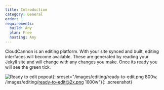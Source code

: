 ```yaml
---
title: Introduction
category: General
order: 1
requirements:
  build: Any
  plan: Free
  hosting: Any
---
```


CloudCannon is an editing platform. With your site synced and built, editing interfaces will become available. These are generated by reading your Jekyll site and will change with any changes you make. Once its ready you will see the green tick.

![Ready to edit popout](/images/editing/ready-to-edit.png){: srcset="/images/editing/ready-to-edit.png 800w, /images/editing/ready-to-edit@2x.png 1600w"}{: .screenshot}
